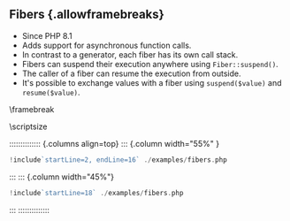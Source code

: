 ## Fibers {.allowframebreaks}

* Since PHP 8.1
* Adds support for asynchronous function calls.
* In contrast to a generator, each fiber has its own call stack.
* Fibers can suspend their execution anywhere using `Fiber::suspend()`.
* The caller of a fiber can resume the execution from outside.
* It's possible to exchange values with a fiber using `suspend($value)` and `resume($value)`.

\framebreak

\scriptsize

:::::::::::::: {.columns align=top}
::: {.column width="55%" }

```php
!include`startLine=2, endLine=16` ./examples/fibers.php
```

:::
::: {.column width="45%"}

```php
!include`startLine=18` ./examples/fibers.php
```

:::
::::::::::::::
